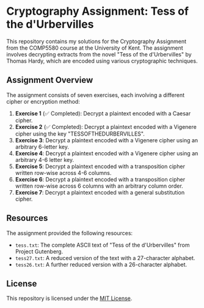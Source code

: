 # Cryptography Assignment: Tess of the d'Urbervilles

This repository contains my solutions for the Cryptography Assignment from the COMP5580 course at the University of Kent. The assignment involves decrypting extracts from the novel "Tess of the d'Urbervilles" by Thomas Hardy, which are encoded using various cryptographic techniques.

## Assignment Overview

The assignment consists of seven exercises, each involving a different cipher or encryption method:

1. **Exercise 1** (✅ Completed): Decrypt a plaintext encoded with a Caesar cipher.
2. **Exercise 2** (✅ Completed): Decrypt a plaintext encoded with a Vigenere cipher using the key "TESSOFTHEDURBERVILLES".
3. **Exercise 3**: Decrypt a plaintext encoded with a Vigenere cipher using an arbitrary 6-letter key.
4. **Exercise 4**: Decrypt a plaintext encoded with a Vigenere cipher using an arbitrary 4-6 letter key.
5. **Exercise 5**: Decrypt a plaintext encoded with a transposition cipher written row-wise across 4-6 columns.
6. **Exercise 6**: Decrypt a plaintext encoded with a transposition cipher written row-wise across 6 columns with an arbitrary column order.
7. **Exercise 7**: Decrypt a plaintext encoded with a general substitution cipher.

## Resources

The assignment provided the following resources:

- `tess.txt`: The complete ASCII text of "Tess of the d'Urbervilles" from Project Gutenberg.
- `tess27.txt`: A reduced version of the text with a 27-character alphabet.
- `tess26.txt`: A further reduced version with a 26-character alphabet.

## License

This repository is licensed under the [MIT License](LICENSE).
